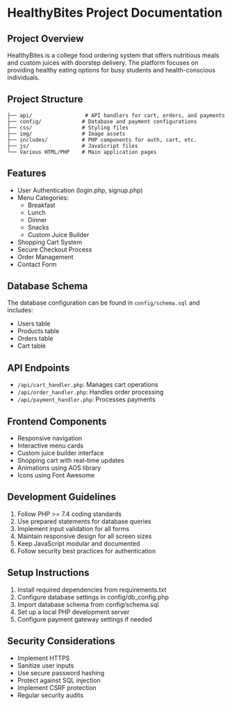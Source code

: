 # HealthyBites Project Documentation

## Project Overview
HealthyBites is a college food ordering system that offers nutritious meals and custom juices with doorstep delivery. The platform focuses on providing healthy eating options for busy students and health-conscious individuals.

## Project Structure
```
├── api/                 # API handlers for cart, orders, and payments
├── config/             # Database and payment configurations
├── css/                # Styling files
├── img/                # Image assets
├── includes/           # PHP components for auth, cart, etc.
├── js/                 # JavaScript files
└── Various HTML/PHP    # Main application pages
```

## Features
- User Authentication (login.php, signup.php)
- Menu Categories:
  - Breakfast
  - Lunch
  - Dinner
  - Snacks
  - Custom Juice Builder
- Shopping Cart System
- Secure Checkout Process
- Order Management
- Contact Form

## Database Schema
The database configuration can be found in `config/schema.sql` and includes:
- Users table
- Products table
- Orders table
- Cart table

## API Endpoints
- `/api/cart_handler.php`: Manages cart operations
- `/api/order_handler.php`: Handles order processing
- `/api/payment_handler.php`: Processes payments

## Frontend Components
- Responsive navigation
- Interactive menu cards
- Custom juice builder interface
- Shopping cart with real-time updates
- Animations using AOS library
- Icons using Font Awesome

## Development Guidelines
1. Follow PHP >= 7.4 coding standards
2. Use prepared statements for database queries
3. Implement input validation for all forms
4. Maintain responsive design for all screen sizes
5. Keep JavaScript modular and documented
6. Follow security best practices for authentication

## Setup Instructions
1. Install required dependencies from requirements.txt
2. Configure database settings in config/db_config.php
3. Import database schema from config/schema.sql
4. Set up a local PHP development server
5. Configure payment gateway settings if needed

## Security Considerations
- Implement HTTPS
- Sanitize user inputs
- Use secure password hashing
- Protect against SQL injection
- Implement CSRF protection
- Regular security audits
